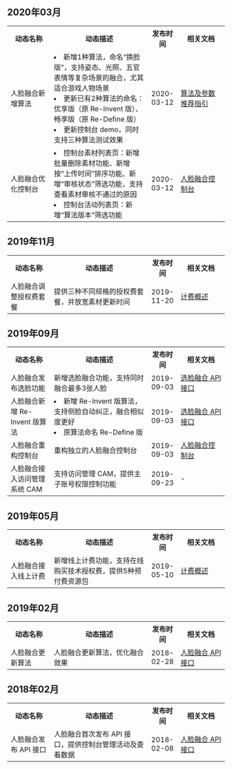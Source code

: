 ## 2020年03月
<table>
     <tr>
         <th width=20%>动态名称</th>  
         <th width=45%>动态描述</th>  
         <th width=13%>发布时间</th> 
				 <th width=25%>相关文档</th> 
     </tr>
  <tr>      
       <td>人脸融合新增算法</td>   
      <td><li>新增1种算法，命名“换脸版”，支持姿态、光照、五官表情等复杂场景的融合，尤其适合游戏人物场景  <br><li> 更新已有2种算法的命名：优享版（原 Re-Invent 版）、畅享版（原 Re-Define 版） <br><li>更新控制台 demo，同时支持三种算法测试效果 </td>   
      <td> 2020-03-12 </td>   
			<td><a href="https://cloud.tencent.com/document/product/670/39098">算法及参数推荐指引</a></td>  
     </tr> 
  <tr>      
       <td>人脸融合优化控制台</td>   
      <td><li>控制台素材列表页：新增批量删除素材功能、新增按“上传时间”排序功能、新增“审核状态”筛选功能，支持查看素材审核不通过的原因 <br><li>控制台活动列表页：新增“算法版本”筛选功能  </td>   
      <td> 2020-03-12 </td>   
			<td><a href="https://console.cloud.tencent.com/facefusion">人脸融合控制台</a></td>  
     </tr> 
</table>

## 2019年11月
<table>
     <tr>
         <th width=20%>动态名称</th>  
         <th width=45%>动态描述</th>  
         <th width=13%>发布时间</th> 
				 <th width=25%>相关文档</th>  
     </tr>
  <tr>      
       <td>人脸融合调整授权费套餐</td>   
      <td>提供三种不同规格的授权费套餐，并放宽素材更新时间</td>   
      <td> 2019-11-20 </td>   
      <td><a href="https://cloud.tencent.com/document/product/670/14521">计费概述</a></td>  
     </tr> 
</table>


## 2019年09月
<table>
     <tr>
         <th width=20%>动态名称</th>  
         <th width=45%>动态描述</th>  
         <th width=13%>发布时间</th> 
				 <th width=25%>相关文档</th> 
     </tr>
  <tr>      
       <td>人脸融合发布选脸功能</td>   
      <td>新增选脸融合功能，支持同时融合最多3张人脸</td>   
      <td> 2019-09-03 </td>   
			<td><a href="https://cloud.tencent.com/document/product/670/37736">选脸融合 API 接口</a></td>  
     </tr> 
  <tr>      
       <td>人脸融合新增 Re-Invent 版算法</td>   
      <td><li>新增 Re-Invent 版算法，支持侧脸自动纠正，融合相似度更好 <br><li>原算法命名 Re-Define 版 </td>   
      <td> 2019-09-03 </td>   
			<td><a href="https://cloud.tencent.com/document/product/670/37736">选脸融合 API 接口</a></td>  
     </tr> 
  <tr>      
       <td>人脸融合重构控制台</td>   
      <td>重构独立的人脸融合控制台</td>   
      <td> 2019-09-03 </td>   
			<td><a href="https://cloud.tencent.com/document/product/670/37736">人脸融合控制台</a></td>  
     </tr> 
  <tr>      
       <td>人脸融合接入访问管理系统 CAM</td>   
      <td>支持访问管理 CAM，提供主子账号权限控制功能</td>   
      <td> 2019-09-23 </td>   
      <td> - </td>  
     </tr> 
</table>


## 2019年05月
<table>
     <tr>
         <th width=20%>动态名称</th>  
         <th width=45%>动态描述</th>  
         <th width=13%>发布时间</th> 
				 <th width=25%>相关文档</th> 
     </tr>
  <tr>      
       <td>人脸融合接入线上计费</td>   
      <td>新增线上计费功能，支持在线购买技术授权费，提供5种预付费资源包</td>   
      <td> 2019-05-10 </td>   
			<td><a href="https://cloud.tencent.com/document/product/670/14521">计费概述</a></td>  
     </tr> 
</table>

## 2019年02月
<table>
     <tr>
         <th width=20%>动态名称</th>  
         <th width=45%>动态描述</th>  
         <th width=13%>发布时间</th> 
				 <th width=25%>相关文档</th> 
     </tr>
  <tr>      
       <td>人脸融合更新算法</td>   
      <td>人脸融合更新算法，优化融合效果</td>   
      <td> 2018-02-28 </td>   
			<td><a href="https://cloud.tencent.com/document/product/670/31061">人脸融合 API 接口</a></td>  
     </tr> 
</table>


## 2018年02月
<table>
     <tr>
         <th width=20%>动态名称</th>  
         <th width=45%>动态描述</th>  
         <th width=13%>发布时间</th> 
				 <th width=25%>相关文档</th> 
     </tr>
  <tr>      
       <td>人脸融合发布 API 接口</td>   
      <td>人脸融合首次发布 API 接口，提供控制台管理活动及查看数据</td>   
      <td> 2018-02-08 </td>   
			<td><a href="https://cloud.tencent.com/document/product/670/31061">人脸融合 API 接口</a></td>  
     </tr> 
</table>

